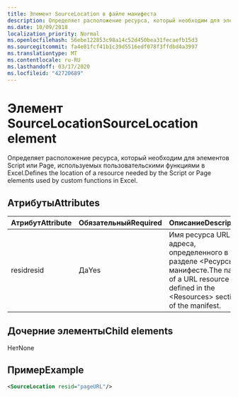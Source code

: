 ```yaml
---
title: Элемент SourceLocation в файле манифеста
description: Определяет расположение ресурса, который необходим для элементов Script или Page, используемых пользовательскими функциями в Excel.
ms.date: 10/09/2018
localization_priority: Normal
ms.openlocfilehash: 56ebe122853c98a14c52d450bea31fecaefb15d3
ms.sourcegitcommit: fa4e81fcf41b1c39d5516edf078f3ffdbd4a3997
ms.translationtype: MT
ms.contentlocale: ru-RU
ms.lasthandoff: 03/17/2020
ms.locfileid: "42720689"
---
```

# <a name="sourcelocation-element"></a><span data-ttu-id="53f35-103">Элемент SourceLocation</span><span class="sxs-lookup"><span data-stu-id="53f35-103">SourceLocation element</span></span>

<span data-ttu-id="53f35-104">Определяет расположение ресурса, который необходим для элементов Script или Page, используемых пользовательскими функциями в Excel.</span><span class="sxs-lookup"><span data-stu-id="53f35-104">Defines the location of a resource needed by the Script or Page elements used by custom functions in Excel.</span></span>

## <a name="attributes"></a><span data-ttu-id="53f35-105">Атрибуты</span><span class="sxs-lookup"><span data-stu-id="53f35-105">Attributes</span></span>

| <span data-ttu-id="53f35-106">**Атрибут**</span><span class="sxs-lookup"><span data-stu-id="53f35-106">**Attribute**</span></span> | <span data-ttu-id="53f35-107">**Обязательный**</span><span class="sxs-lookup"><span data-stu-id="53f35-107">**Required**</span></span> | <span data-ttu-id="53f35-108">**Описание**</span><span class="sxs-lookup"><span data-stu-id="53f35-108">**Description**</span></span>                                                                      |
|---------------|--------------|--------------------------------------------------------------------------------------|
| <span data-ttu-id="53f35-109">resid</span><span class="sxs-lookup"><span data-stu-id="53f35-109">resid</span></span>         | <span data-ttu-id="53f35-110">Да</span><span class="sxs-lookup"><span data-stu-id="53f35-110">Yes</span></span>          | <span data-ttu-id="53f35-111">Имя ресурса URL-адреса, определенного в разделе &lt;Ресурсы&gt; в манифесте.</span><span class="sxs-lookup"><span data-stu-id="53f35-111">The name of a URL resource defined in the &lt;Resources&gt; section of the manifest.</span></span> |

## <a name="child-elements"></a><span data-ttu-id="53f35-112">Дочерние элементы</span><span class="sxs-lookup"><span data-stu-id="53f35-112">Child elements</span></span>

<span data-ttu-id="53f35-113">Нет</span><span class="sxs-lookup"><span data-stu-id="53f35-113">None</span></span>

## <a name="example"></a><span data-ttu-id="53f35-114">Пример</span><span class="sxs-lookup"><span data-stu-id="53f35-114">Example</span></span>

```xml
<SourceLocation resid="pageURL"/>
```
